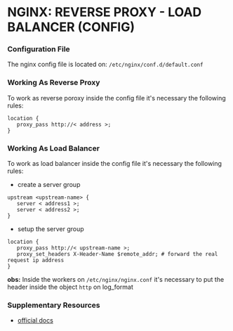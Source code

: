 # NGINX: REVERSE PROXY - LOAD BALANCER (CONFIG) 

### Configuration File

The nginx config file is located on: `/etc/nginx/conf.d/default.conf`

### Working As Reverse Proxy

To work as reverse poroxy inside the config file it's necessary the following rules:

```
location {
   proxy_pass http://< address >;
}
```

### Working As Load Balancer

To work as load balancer inside the config file it's necessary the following rules:

- create a server group

```
upstream <upstream-name> {
   server < address1 >;
   server < address2 >;
}
```

- setup the server group

```
location {
   proxy_pass http://< upstream-name >;
   proxy_set_headers X-Header-Name $remote_addr; # forward the real request ip address
}
```

**obs:** Inside the workers on `/etc/nginx/nginx.conf` it's necessary to put the header inside the object `http` on
log_format

### Supplementary Resources

- [official docs](https://nginx.org/en/)

